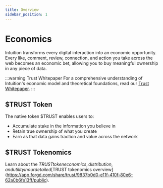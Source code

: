 ```yaml
---
title: Overview
sidebar_position: 1
---
```


# Economics

Intuition transforms every digital interaction into an economic opportunity. Every like, comment, review, connection, and action you take across the web becomes an economic bet, allowing you to buy meaningful ownership in any piece of data.

:::warning Trust Whitepaper
For a comprehensive understanding of Intuition's economic model and theoretical foundations, read our [Trust Whitepaper](https://cdn.prod.website-files.com/65cdf366e68587fd384547f0/68316bdfe42a265d3dc45498_trust-whitepaper.pdf).
:::

## $TRUST Token

The native token $TRUST enables users to:
- Accumulate stake in the information you believe in
- Retain true ownership of what you create
- Earn as that data gains traction and value across the network

## $TRUST Tokenomics

Learn about the $TRUST token economics, distribution, and utility in our detailed [$TRUST tokenomics overview](https://app.forgd.com/share/trust/9837b0d0-e11f-410f-80e6-62a0b6fe13ff/public).
